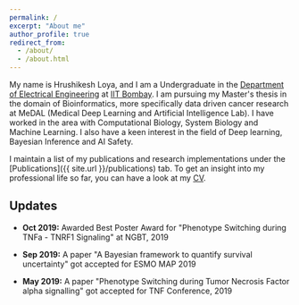 ```yaml
---
permalink: /
excerpt: "About me"
author_profile: true
redirect_from: 
  - /about/
  - /about.html
---
```


My name is Hrushikesh Loya, and I am a Undergraduate in the [Department of Electrical Engineering](https://www.ee.iitb.ac.in/web) at [IIT Bombay](http://www.iitb.ac.in/). I am pursuing my Master's thesis in the domain of Bioinformatics, more specifically data driven cancer research at MeDAL (Medical Deep Learning and Artificial Intelligence Lab). I have worked in the area with Computational Biology, System Biology and Machine Learning. I also have a keen interest in the field of Deep learning, Bayesian Inference and AI Safety.

I maintain a list of my publications and research implementations under the [Publications]({{ site.url }}/publications) tab. To get an insight into my professional life so far, you can have a look at my [CV](/images/Hrushikesh_Loya_IITB.pdf).

## Updates
* <b>Oct 2019:</b> Awarded Best Poster Award for "Phenotype Switching during TNFa - TNRF1 Signaling" at NGBT, 2019

* <b>Sep 2019:</b> A paper "A Bayesian framework to quantify survival uncertainty" got accepted for ESMO MAP 2019

* <b>May 2019:</b> A paper "Phenotype Switching during Tumor Necrosis Factor alpha signalling" got accepted for TNF Conference, 2019 
